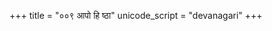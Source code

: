 +++
title = "००९ आपो हि ष्ठा"
unicode_script = "devanagari"
+++

<div class="js_include" url="../../../../mantraH/jalam/Rk/Apo_hi_ShThA/"  newLevelForH1="2" includeTitle="false"> </div>  
